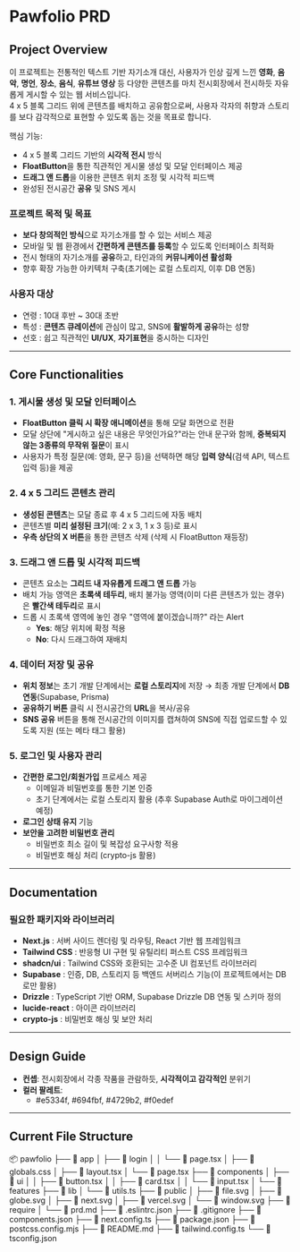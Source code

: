 # Pawfolio PRD
## Project Overview
이 프로젝트는 전통적인 텍스트 기반 자기소개 대신, 사용자가 인상 깊게 느낀 **영화**, **음악**, **명언**, **장소**, **음식**, **유튜브 영상** 등 다양한 콘텐츠를 마치 전시회장에서 전시하듯 자유롭게 게시할 수 있는 웹 서비스입니다.  
4 x 5 블록 그리드 위에 콘텐츠를 배치하고 공유함으로써, 사용자 각자의 취향과 스토리를 보다 감각적으로 표현할 수 있도록 돕는 것을 목표로 합니다.

핵심 기능:
- 4 x 5 블록 그리드 기반의 **시각적 전시** 방식
- **FloatButton**을 통한 직관적인 게시물 생성 및 모달 인터페이스 제공
- **드래그 앤 드롭**을 이용한 콘텐츠 위치 조정 및 시각적 피드백
- 완성된 전시공간 **공유** 및 SNS 게시

### 프로젝트 목적 및 목표
- **보다 창의적인 방식**으로 자기소개를 할 수 있는 서비스 제공
- 모바일 및 웹 환경에서 **간편하게 콘텐츠를 등록**할 수 있도록 인터페이스 최적화
- 전시 형태의 자기소개를 **공유**하고, 타인과의 **커뮤니케이션 활성화**
- 향후 확장 가능한 아키텍처 구축(초기에는 로컬 스토리지, 이후 DB 연동)

### 사용자 대상
- 연령 : 10대 후반 ~ 30대 초반
- 특성 : **콘텐츠 큐레이션**에 관심이 많고, SNS에 **활발하게 공유**하는 성향
- 선호 : 쉽고 직관적인 **UI/UX**, **자기표현**을 중시하는 디자인

---
## Core Functionalities

### 1. 게시물 생성 및 모달 인터페이스
- **FloatButton 클릭 시 확장 애니메이션**을 통해 모달 화면으로 전환
- 모달 상단에 "게시하고 싶은 내용은 무엇인가요?"라는 안내 문구와 함께, **중복되지 않는 3종류의 무작위 질문**이 표시
- 사용자가 특정 질문(예: 영화, 문구 등)을 선택하면 해당 **입력 양식**(검색 API, 텍스트 입력 등)을 제공

### 2. 4 x 5 그리드 콘텐츠 관리
- **생성된 콘텐츠**는 모달 종료 후 4 x 5 그리드에 자동 배치
- 콘텐츠별 **미리 설정된 크기**(예: 2 x 3, 1 x 3 등)로 표시
- **우측 상단의 X 버튼**을 통한 콘텐츠 삭제 (삭제 시 FloatButton 재등장)

### 3. 드래그 앤 드롭 및 시각적 피드백
- 콘텐츠 요소는 **그리드 내 자유롭게 드래그 앤 드롭** 가능
- 배치 가능 영역은 **초록색 테두리**, 배치 불가능 영역(이미 다른 콘텐츠가 있는 경우)은 **빨간색 테두리**로 표시
- 드롭 시 초록색 영역에 놓인 경우 "영역에 붙이겠습니까?" 라는 Alert
    - **Yes**: 해당 위치에 확정 적용
    - **No**: 다시 드래그하여 재배치

### 4. 데이터 저장 및 공유
- **위치 정보**는 초기 개발 단계에서는 **로컬 스토리지**에 저장 → 최종 개발 단계에서 **DB 연동**(Supabase, Prisma)
- **공유하기 버튼** 클릭 시 전시공간의 **URL**을 복사/공유
- **SNS 공유** 버튼을 통해 전시공간의 이미지를 캡쳐하여 SNS에 직접 업로드할 수 있도록 지원 (또는 메타 태그 활용)

### 5. 로그인 및 사용자 관리
- **간편한 로그인/회원가입** 프로세스 제공
  - 이메일과 비밀번호를 통한 기본 인증
  - 초기 단계에서는 로컬 스토리지 활용 (추후 Supabase Auth로 마이그레이션 예정)
- **로그인 상태 유지** 기능
- **보안을 고려한 비밀번호 관리**
  - 비밀번호 최소 길이 및 복잡성 요구사항 적용
  - 비밀번호 해싱 처리 (crypto-js 활용)

---
## Documentation
### 필요한 패키지와 라이브러리
- **Next.js** : 서버 사이드 렌더링 및 라우팅, React 기반 웹 프레임워크
- **Tailwind CSS** : 반응형 UI 구현 및 유틸리티 퍼스트 CSS 프레임워크
- **shadcn/ui** : Tailwind CSS와 호환되는 고수준 UI 컴포넌트 라이브러리
- **Supabase** : 인증, DB, 스토리지 등 백엔드 서버리스 기능(이 프로젝트에서는 DB로만 활용)
- **Drizzle** : TypeScript 기반 ORM, Supabase Drizzle DB 연동 및 스키마 정의
- **lucide-react** : 아이콘 라이브러리
- **crypto-js** : 비밀번호 해싱 및 보안 처리

---
## Design Guide
- **컨셉**: 전시회장에서 각종 작품을 관람하듯, **시각적이고 감각적인** 분위기
- **컬러 팔레트**:
    - #e5334f, #694fbf, #4729b2, #f0edef 

---
## Current File Structure
📦 pawfolio
├── 📂 app
│ ├── 📂 login
│ │ └── 📄 page.tsx
│ ├── 📄 globals.css
│ ├── 📄 layout.tsx
│ └── 📄 page.tsx
├── 📂 components
│ ├── 📂 ui
│ │ ├── 📄 button.tsx
│ │ ├── 📄 card.tsx
│ │ └── 📄 input.tsx
│ └── 📂 features
├── 📂 lib
│ └── 📄 utils.ts
├── 📂 public
│ ├── 📄 file.svg
│ ├── 📄 globe.svg
│ ├── 📄 next.svg
│ ├── 📄 vercel.svg
│ └── 📄 window.svg
├── 📂 require
│ └── 📄 prd.md
├── 📄 .eslintrc.json
├── 📄 .gitignore
├── 📄 components.json
├── 📄 next.config.ts
├── 📄 package.json
├── 📄 postcss.config.mjs
├── 📄 README.md
├── 📄 tailwind.config.ts
└── 📄 tsconfig.json